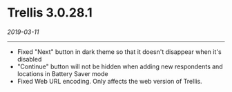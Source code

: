 # Trellis 3.0.28.1

*2019-03-11*

---
- Fixed "Next" button in dark theme so that it doesn't disappear when it's disabled
- "Continue" button will not be hidden when adding new respondents and locations in Battery Saver mode
- Fixed Web URL encoding. Only affects the web version of Trellis.

